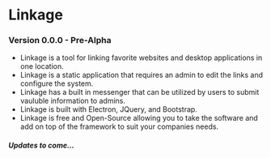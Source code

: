 # Linkage
### Version 0.0.0 - Pre-Alpha
- Linkage is a tool for linking favorite websites and desktop applications in one location.
- Linkage is a static application that requires an admin to edit the links and configure the system.
- Linkage has a built in messenger that can be utilized by users to submit vauluble information to admins.
- Linkage is built with Electron, JQuery, and Bootstrap.
- Linkage is free and Open-Source allowing you to take the software and add on top of the framework to suit your companies needs.

##### Updates to come...
